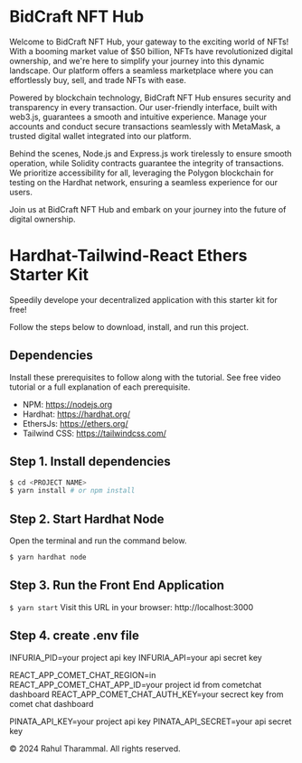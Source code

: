 # BidCraft NFT Hub
Welcome to BidCraft NFT Hub, your gateway to the exciting world of NFTs! With a booming market value of $50 billion, NFTs have revolutionized digital ownership, and we're here to simplify your journey into this dynamic landscape. Our platform offers a seamless marketplace where you can effortlessly buy, sell, and trade NFTs with ease.

Powered by blockchain technology, BidCraft NFT Hub ensures security and transparency in every transaction. Our user-friendly interface, built with web3.js, guarantees a smooth and intuitive experience. Manage your accounts and conduct secure transactions seamlessly with MetaMask, a trusted digital wallet integrated into our platform.

Behind the scenes, Node.js and Express.js work tirelessly to ensure smooth operation, while Solidity contracts guarantee the integrity of transactions. We prioritize accessibility for all, leveraging the Polygon blockchain for testing on the Hardhat network, ensuring a seamless experience for our users.

Join us at BidCraft NFT Hub and embark on your journey into the future of digital ownership.

# Hardhat-Tailwind-React Ethers Starter Kit
Speedily develope your decentralized application with this starter kit for free!

Follow the steps below to download, install, and run this project.

## Dependencies
Install these prerequisites to follow along with the tutorial. See free video tutorial or a full explanation of each prerequisite.
- NPM: https://nodejs.org
- Hardhat: https://hardhat.org/
- EthersJs: https://ethers.org/
- Tailwind CSS: https://tailwindcss.com/





## Step 1. Install dependencies
```sh
$ cd <PROJECT NAME>
$ yarn install # or npm install
```
## Step 2. Start Hardhat Node
Open the terminal and run the command below.
```sh
$ yarn hardhat node
```

## Step 3. Run the Front End Application
`$ yarn start`
Visit this URL in your browser: http://localhost:3000


## Step 4. create .env file 

INFURIA_PID=your project  api key
INFURIA_API=your api secret key


REACT_APP_COMET_CHAT_REGION=in
REACT_APP_COMET_CHAT_APP_ID=your project  id from cometchat dashboard
REACT_APP_COMET_CHAT_AUTH_KEY=your secrect  key from comet chat dashboard


PINATA_API_KEY=your project  api key
PINATA_API_SECRET=your api secret key

© 2024 Rahul Tharammal. All rights reserved.
